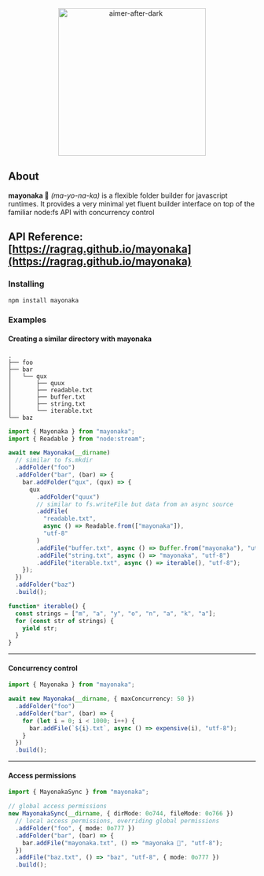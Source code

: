 <div align="center">

<img src="https://github.com/user-attachments/assets/1d00dcf1-f760-4741-bdfc-1af010a05b68" alt="aimer-after-dark" height="300">

</div>

## About

**mayonaka 🌃** _(ma-yo-na-ka)_ is a flexible folder builder for javascript runtimes. It provides a very minimal yet fluent builder interface on top of the familiar node:fs API with concurrency control

## API Reference: [https://ragrag.github.io/mayonaka](https://ragrag.github.io/mayonaka)

### Installing

```base
npm install mayonaka
```

### Examples

#### Creating a similar directory with mayonaka

```plaintext
.
├── foo
├── bar
│   └── qux
│       ├── quux
│       ├── readable.txt
│       ├── buffer.txt
│       ├── string.txt
│       └── iterable.txt
└── baz
```

```typescript
import { Mayonaka } from "mayonaka";
import { Readable } from "node:stream";

await new Mayonaka(__dirname)
  // similar to fs.mkdir
  .addFolder("foo")
  .addFolder("bar", (bar) => {
    bar.addFolder("qux", (qux) => {
      qux
        .addFolder("quux")
        // similar to fs.writeFile but data from an async source
        .addFile(
          "readable.txt",
          async () => Readable.from(["mayonaka"]),
          "utf-8"
        )
        .addFile("buffer.txt", async () => Buffer.from("mayonaka"), "utf-8")
        .addFile("string.txt", async () => "mayonaka", "utf-8")
        .addFile("iterable.txt", async () => iterable(), "utf-8");
    });
  })
  .addFolder("baz")
  .build();

function* iterable() {
  const strings = ["m", "a", "y", "o", "n", "a", "k", "a"];
  for (const str of strings) {
    yield str;
  }
}
```

---

#### Concurrency control

```typescript
import { Mayonaka } from "mayonaka";

await new Mayonaka(__dirname, { maxConcurrency: 50 })
  .addFolder("foo")
  .addFolder("bar", (bar) => {
    for (let i = 0; i < 1000; i++) {
      bar.addFile(`${i}.txt`, async () => expensive(i), "utf-8");
    }
  })
  .build();
```

---

#### Access permissions

```typescript
import { MayonakaSync } from "mayonaka";

// global access permissions
new MayonakaSync(__dirname, { dirMode: 0o744, fileMode: 0o766 })
  // local access permissions, overriding global permissions
  .addFolder("foo", { mode: 0o777 })
  .addFolder("bar", (bar) => {
    bar.addFile("mayonaka.txt", () => "mayonaka 🌃", "utf-8");
  })
  .addFile("baz.txt", () => "baz", "utf-8", { mode: 0o777 })
  .build();
```
